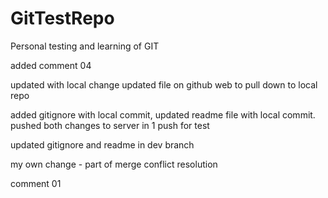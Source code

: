 # GitTestRepo
Personal testing and learning of GIT

added comment 04

updated with local change
updated file on github web to pull down to local repo

added gitignore with local commit, updated readme file with local commit. pushed both changes to server in 1 push for test 

updated gitignore and readme in dev branch


my own change - part of merge conflict resolution

comment 01